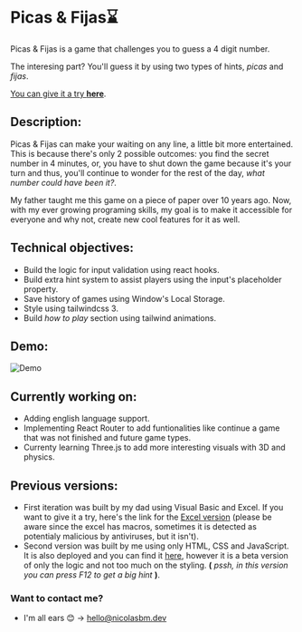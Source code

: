 
# Picas & Fijas⌛

Picas & Fijas is a game that challenges you to guess a 4 digit number.

The interesing part? You'll guess it by using two types of hints, *picas* and *fijas*.

[You can give it a try **here**](https://nicolasbm.dev/picas).

## Description:

Picas & Fijas can make your waiting on any line, a little bit more entertained. This is because there's only 2 possible outcomes: you find the secret number in 4 minutes, or, you have to shut down the game because it's your turn and thus, you'll continue to wonder for the rest of the day, *what number could have been it?*.

My father taught me this game on a piece of paper over 10 years ago. Now, with my ever growing programing skills, my goal is to make it accessible for everyone and why not, create new cool features for it as well.

## Technical objectives:

- Build the logic for input validation using react hooks.
- Build extra hint system to assist players using the input's placeholder property.
- Save history of games using Window's Local Storage.
- Style using tailwindcss 3.
- Build *how to play* section using tailwind animations.

## Demo:

![Demo](https://i.imgur.com/SWKfTI3.gif)

## Currently working on:

- Adding english language support.
- Implementing React Router to add funtionalities like continue a game that was not finished and future game types.
- Currenty learning Three.js to add more interesting visuals with 3D and physics. 


## Previous versions:

- First iteration was built by my dad using Visual Basic and Excel. If you want to give it a try, here's the link for the [Excel version](https://docs.google.com/uc?authuser=0&id=0BzP5XSAoRa9WVGVidkQwTTkxU1U&export=download) (please be aware since the excel has macros, sometimes it is detected as potentialy malicious by antiviruses, but it isn't).
- Second version was built by me using only HTML, CSS and JavaScript. It is also deployed and you can find it [here](https://nicolasbm.dev/picas/v1/), however it is a beta version of only the logic and not too much on the styling. **(** *pssh, in this version you can press F12 to get a big  hint* **)**.



### Want to contact me?

- I'm all ears 😊 → [hello@nicolasbm.dev](mailto:hello@nicolasbm.dev)
